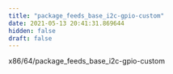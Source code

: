 ```yaml
---
title: "package_feeds_base_i2c-gpio-custom"
date: 2021-05-13 20:41:31.869644
hidden: false
draft: false
---
```


x86/64/package_feeds_base_i2c-gpio-custom

